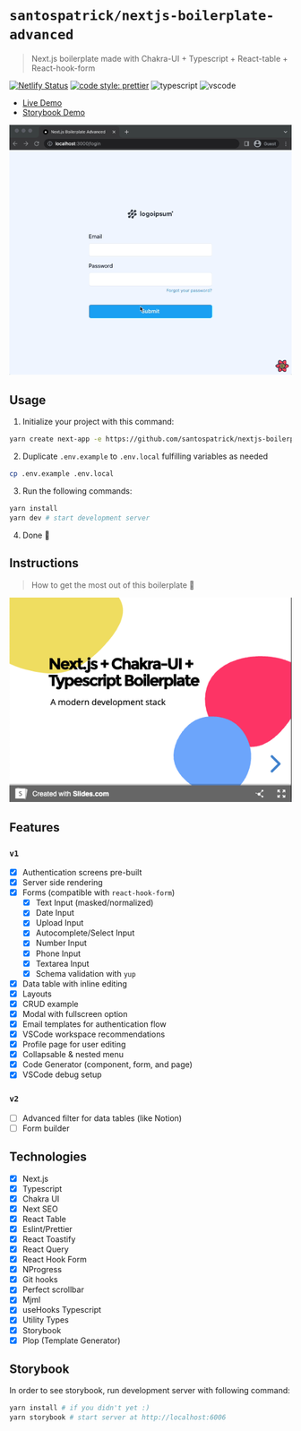 # `santospatrick/nextjs-boilerplate-advanced`
> Next.js boilerplate made with Chakra-UI + Typescript + React-table + React-hook-form

[![Netlify Status](https://api.netlify.com/api/v1/badges/0e6e63e0-f1fe-44f0-baf2-253db63e4d79/deploy-status)](https://app.netlify.com/sites/magnificent-sfogliatella-ad53dd/deploys)
[![code style: prettier](https://img.shields.io/badge/code_style-prettier-ff69b4.svg)](https://github.com/prettier/prettier)
![typescript](https://img.shields.io/badge/TypeScript-007ACC?style=flat&logo=typescript&logoColor=white)
![vscode](https://img.shields.io/badge/Visual_Studio_Code-0078D4?style=flat&logo=visual%20studio%20code&logoColor=white)

- [Live Demo](https://sample-nextjs-app.santospatrick.com)
- [Storybook Demo](https://main--62e026728257731cc216761f.chromatic.com)

<img src="docs/preview.gif" width="576" />

## Usage

1. Initialize your project with this command:

```bash
yarn create next-app -e https://github.com/santospatrick/nextjs-boilerplate-advanced
```

2. Duplicate `.env.example` to `.env.local` fulfilling variables as needed
```bash
cp .env.example .env.local
```

3. Run the following commands:
```bash
yarn install
yarn dev # start development server
```

4. Done 🎉

## Instructions
> How to get the most out of this boilerplate 🚀

[![Slides.com template presentation](docs/slides.png)](https://slides.com/santospatrick/nextjs-chakraui-typescript)

## Features

### `v1`
- [x] Authentication screens pre-built
- [x] Server side rendering
- [x] Forms (compatible with `react-hook-form`)
  - [x] Text Input (masked/normalized)
  - [x] Date Input
  - [x] Upload Input
  - [x] Autocomplete/Select Input
  - [x] Number Input
  - [x] Phone Input
  - [x] Textarea Input
  - [x] Schema validation with `yup`
- [x] Data table with inline editing
- [x] Layouts
- [x] CRUD example
- [x] Modal with fullscreen option
- [x] Email templates for authentication flow
- [x] VSCode workspace recommendations
- [x] Profile page for user editing
- [x] Collapsable & nested menu
- [x] Code Generator (component, form, and page)
- [X] VSCode debug setup

### `v2`
- [ ] Advanced filter for data tables (like Notion)
- [ ] Form builder

## Technologies
- [x] Next.js
- [x] Typescript
- [x] Chakra UI
- [x] Next SEO
- [x] React Table
- [x] Eslint/Prettier
- [x] React Toastify
- [x] React Query
- [x] React Hook Form
- [x] NProgress
- [x] Git hooks
- [x] Perfect scrollbar
- [x] Mjml
- [x] useHooks Typescript
- [x] Utility Types
- [x] Storybook
- [x] Plop (Template Generator)

## Storybook

In order to see storybook, run development server with following command:

```bash
yarn install # if you didn't yet :)
yarn storybook # start server at http://localhost:6006
```
